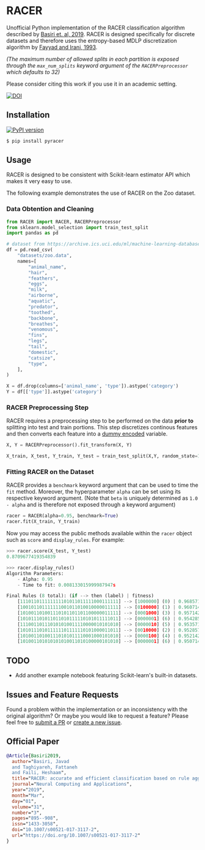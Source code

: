 # RACER
Unofficial Python implementation of the RACER classification algorithm described by [Basiri et. al, 2019](https://link.springer.com/article/10.1007/s00521-017-3117-2).
RACER is designed specifically for discrete datasets and therefore uses the entropy-based MDLP discretization algorithm by [Fayyad and Irani, 1993](http://web.donga.ac.kr/kjunwoo/files/Multi%20interval%20discretization%20of%20continuous%20valued%20attributes%20for%20classification%20learning.pdf). 

*(The maximum number of allowed splits in each partition is exposed through the `max_num_splits` keyword argument of the `RACERPreprocessor` which defaults to 32)*

Please consider citing this work if you use it in an academic setting.

[![DOI](https://zenodo.org/badge/656323287.svg)](https://zenodo.org/badge/latestdoi/656323287)

## Installation
[![PyPI version](https://badge.fury.io/py/pyracer.svg)](https://badge.fury.io/py/pyracer)
```bash
$ pip install pyracer
```

## Usage
RACER is designed to be consistent with Scikit-learn estimator API which makes it very easy to use.


The following example demonstrates the use of RACER on the Zoo dataset.
### Data Obtention and Cleaning
```python
from RACER import RACER, RACERPreprocessor
from sklearn.model_selection import train_test_split
import pandas as pd

# dataset from https://archive.ics.uci.edu/ml/machine-learning-databases/zoo/
df = pd.read_csv(
    "datasets/zoo.data",
    names=[
        "animal_name",
        "hair",
        "feathers",
        "eggs",
        "milk",
        "airborne",
        "aquatic",
        "predator",
        "toothed",
        "backbone",
        "breathes",
        "venomous",
        "fins",
        "legs",
        "tail",
        "domestic",
        "catsize",
        "type",
    ],
)

X = df.drop(columns=['animal_name', 'type']).astype('category')
Y = df[['type']].astype('category')
```

### RACER Preprocessing Step
RACER requires a preprocessing step to be performed on the data **prior to** splitting into test and train portions. This step discretizes continous features and then converts each feature into a [dummy encoded](https://datascience.stackexchange.com/questions/98172/what-is-the-difference-between-one-hot-and-dummy-encoding) variable.
```python
X, Y = RACERPreprocessor().fit_transform(X, Y)

X_train, X_test, Y_train, Y_test = train_test_split(X,Y, random_state=1, test_size=0.3)
```

### Fitting RACER on the Dataset
RACER provides a `benchmark` keyword argument that can be used to time the `fit` method. Moreover, the hyperparameter `alpha` can be set using its respective keyword argument. (Note that `beta` is uniquely determined as `1.0 - alpha` and is therefore not exposed through a keyword argument)
```python
racer = RACER(alpha=0.95, benchmark=True)
racer.fit(X_train, Y_train)
```

Now you may access the public methods available within the `racer` object such as `score` and `display_rules`. For example:
```python
>>> racer.score(X_test, Y_test)
0.8709677419354839

>>> racer.display_rules()
Algorithm Parameters:
	- Alpha: 0.95
	- Time to fit: 0.008133015999987947s

Final Rules (8 total): (if --> then (label) | fitness)
	[111011011111111101011011111000111111] --> [1000000] (0) | 0.9685714285714285
	[100101101111111001011010010000011111] --> [0100000] (1) | 0.9607142857142856
	[101001101001110101101101100000011111] --> [0001000] (3) | 0.9571428571428571
	[101011101011011010111110101011111011] --> [0000001] (6) | 0.9542857142857143
	[111001101110101010011110000010101010] --> [0000010] (5) | 0.9535714285714285
	[101011101011111101111110101000011011] --> [0010000] (2) | 0.9528571428571428
	[101001101001110101011110001000101010] --> [0000100] (4) | 0.9521428571428571
	[101001101010101010011010100000101010] --> [0000001] (6) | 0.9507142857142856
```
## TODO
- Add another example notebook featuring Scikit-learn's built-in datasets.

## Issues and Feature Requests
Found a problem within the implementation or an inconsistency with the original algorithm? Or maybe you would like to request a feature? Please feel free to [submit a PR](https://github.com/Adversarian/RACER/pulls) or [create a new issue](https://github.com/Adversarian/RACER/issues).

## Official Paper
```bibtex
@Article{Basiri2019,
  author="Basiri, Javad
  and Taghiyareh, Fattaneh
  and Faili, Heshaam",
  title="RACER: accurate and efficient classification based on rule aggregation approach",
  journal="Neural Computing and Applications",
  year="2019",
  month="Mar",
  day="01",
  volume="31",
  number="3",
  pages="895--908",
  issn="1433-3058",
  doi="10.1007/s00521-017-3117-2",
  url="https://doi.org/10.1007/s00521-017-3117-2"
}
```
